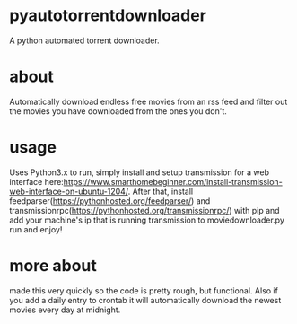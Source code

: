 # pyautotorrentdownloader
A python automated torrent downloader.
# about
Automatically download endless free movies from an rss feed and filter out the movies you have downloaded from the ones you don't.
# usage
Uses Python3.x
to run, simply install and setup transmission for a web interface here:https://www.smarthomebeginner.com/install-transmission-web-interface-on-ubuntu-1204/. After that, install feedparser(https://pythonhosted.org/feedparser/) and transmissionrpc(https://pythonhosted.org/transmissionrpc/) with pip and add your machine's ip that is running transmission to moviedownloader.py
run and enjoy!
# more about
made this very quickly so the code is pretty rough, but functional. Also if you add a daily entry to crontab it will automatically download the newest movies every day at midnight.
